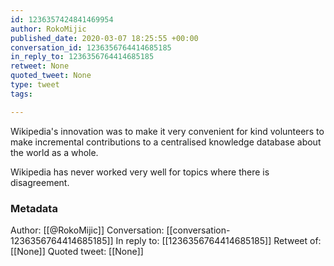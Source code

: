 ```yaml
---
id: 1236357424841469954
author: RokoMijic
published_date: 2020-03-07 18:25:55 +00:00
conversation_id: 1236356764414685185
in_reply_to: 1236356764414685185
retweet: None
quoted_tweet: None
type: tweet
tags:

---
```


Wikipedia's innovation was to make it very convenient for kind volunteers to make incremental contributions to a centralised knowledge database about the world as a whole. 

Wikipedia has never worked very well for topics where there is disagreement.

### Metadata

Author: [[@RokoMijic]]
Conversation: [[conversation-1236356764414685185]]
In reply to: [[1236356764414685185]]
Retweet of: [[None]]
Quoted tweet: [[None]]
